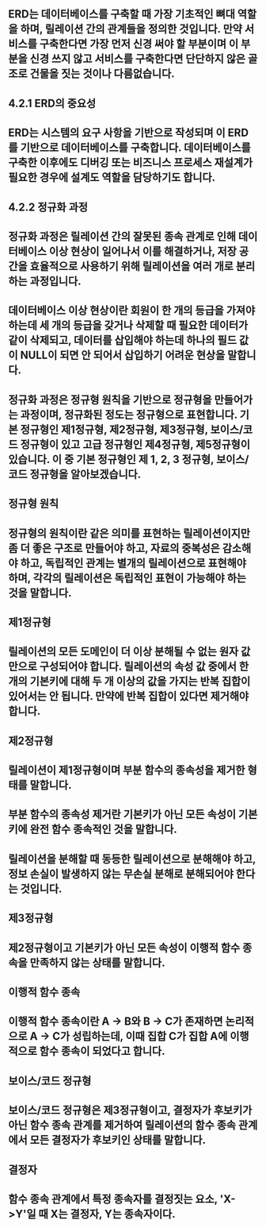 ## ERD는 데이터베이스를 구축할 때 가장 기초적인 뼈대 역할을 하며, 릴레이션 간의 관계들을 정의한 것입니다. 만약 서비스를 구축한다면 가장 먼저 신경 써야 할 부분이며 이 부분을 신경 쓰지 않고 서비스를 구축한다면 단단하지 않은 골조로 건물을 짓는 것이나 다름없습니다.

## 4.2.1 ERD의 중요성 
## ERD는 시스템의 요구 사항을 기반으로 작성되며 이  ERD를 기반으로 데이터베이스를 구축합니다. 데이터베이스를 구축한 이후에도 디버깅 또는 비즈니스 프로세스 재설계가 필요한 경우에 설계도 역할을 담당하기도 합니다.

## 4.2.2 정규화 과정
## 정규화 과정은 릴레이션 간의 잘못된 종속 관계로 인해 데이터베이스 이상 현상이 일어나서 이를 해결하거나, 저장 공간을 효율적으로 사용하기 위해 릴레이션을 여러 개로 분리하는 과정입니다.
## 데이터베이스 이상 현상이란 회원이 한 개의 등급을 가져야 하는데 세 개의 등급을 갖거나 삭제할 때 필요한 데이터가 같이 삭제되고, 데이터를 삽입해야 하는데 하나의 필드 값이 NULL이 되면 안 되어서 삽입하기 어려운 현상을 말합니다.
## 정규화 과정은 정규형 원칙을 기반으로 정규형을 만들어가는 과정이며, 정규화된 정도는 정규형으로 표현합니다. 기본 정규형인 제1정규형, 제2정규형, 제3정규형, 보이스/코드 정규형이 있고 고급 정규형인 제4정규형, 제5정규형이 있습니다. 이 중 기본 정규형인 제 1, 2, 3 정규형, 보이스/코드 정규형을 알아보겠습니다.

## 정규형 원칙
## 정규형의 원칙이란 같은 의미를 표현하는 릴레이션이지만 좀 더 좋은 구조로 만들어야 하고, 자료의 중복성은 감소해야 하고, 독립적인 관계는 별개의 릴레이션으로 표현해야 하며, 각각의 릴레이션은 독립적인 표현이 가능해야 하는 것을 말합니다.

## 제1정규형
## 릴레이션의 모든 도메인이 더 이상 분해될 수 없는 원자 값만으로 구성되어야 합니다. 릴레이션의 속성 값 중에서 한 개의 기본키에 대해 두 개 이상의 값을 가지는 반복 집합이 있어서는 안 됩니다. 만약에 반복 집합이 있다면 제거해야 합니다.

## 제2정규형
## 릴레이션이 제1정규형이며 부분 함수의 종속성을 제거한 형태를 말합니다.
## 부분 함수의 종속성 제거란 기본키가 아닌 모든 속성이 기본키에 완전 함수 종속적인 것을 말합니다.
## 릴레이션을 분해할 때 동등한 릴레이션으로 분해해야 하고, 정보 손실이 발생하지 않는 무손실 분해로 분해되어야 한다는 것입니다.

## 제3정규형
## 제2정규형이고 기본키가 아닌 모든 속성이 이행적 함수 종속을 만족하지 않는 상태를 말합니다.

## 이행적 함수 종속
## 이행적 함수 종속이란 A -> B와 B -> C가 존재하면 논리적으로 A -> C가 성립하는데, 이때 집합 C가 집합 A에 이행적으로 함수 종속이 되었다고 합니다.

## 보이스/코드 정규형
## 보이스/코드 정규형은 제3정규형이고, 결정자가 후보키가 아닌 함수 종속 관계를 제거하여 릴레이션의 함수 종속 관계에서 모든 결정자가 후보키인 상태를 말합니다.

## 결정자
## 함수 종속 관계에서 특정 종속자를 결정짓는 요소, 'X->Y'일 때 X는 결정자, Y는 종속자이다.